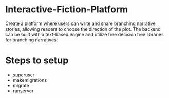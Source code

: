 # Interactive-Fiction-Platform
Create a platform where users can write and share branching narrative stories, allowing readers to choose the direction of the plot. The backend can be built with a text-based engine and utilize free decision tree libraries for branching narratives.

# Steps to setup

- superuser
- makemigrations
- migrate
- runserver
